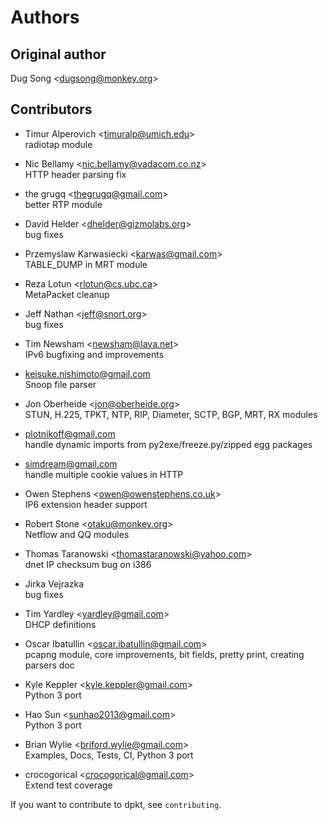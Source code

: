 # Authors

## Original author

Dug Song \<<dugsong@monkey.org>\>

## Contributors

  - Timur Alperovich \<<timuralp@umich.edu>\>  
    radiotap module

  - Nic Bellamy \<<nic.bellamy@vadacom.co.nz>\>  
    HTTP header parsing fix

  - the grugq \<<thegrugq@gmail.com>\>  
    better RTP module

  - David Helder \<<dhelder@gizmolabs.org>\>  
    bug fixes

  - Przemyslaw Karwasiecki \<<karwas@gmail.com>\>  
    TABLE\_DUMP in MRT module

  - Reza Lotun \<<rlotun@cs.ubc.ca>\>  
    MetaPacket cleanup

  - Jeff Nathan \<<jeff@snort.org>\>  
    bug fixes

  - Tim Newsham \<<newsham@lava.net>\>  
    IPv6 bugfixing and improvements

  - <keisuke.nishimoto@gmail.com>  
    Snoop file parser

  - Jon Oberheide \<<jon@oberheide.org>\>  
    STUN, H.225, TPKT, NTP, RIP, Diameter, SCTP, BGP, MRT, RX modules

  - <plotnikoff@gmail.com>  
    handle dynamic imports from py2exe/freeze.py/zipped egg packages

  - <simdream@gmail.com>  
    handle multiple cookie values in HTTP

  - Owen Stephens \<<owen@owenstephens.co.uk>\>  
    IP6 extension header support

  - Robert Stone \<<otaku@monkey.org>\>  
    Netflow and QQ modules

  - Thomas Taranowski \<<thomastaranowski@yahoo.com>\>  
    dnet IP checksum bug on i386

  - Jirka Vejrazka  
    bug fixes

  - Tim Yardley \<<yardley@gmail.com>\>  
    DHCP definitions

  - Oscar Ibatullin \<<oscar.ibatullin@gmail.com>\>  
    pcapng module, core improvements, bit fields, pretty print, creating
    parsers doc

  - Kyle Keppler \<<kyle.keppler@gmail.com>\>  
    Python 3 port

  - Hao Sun \<<sunhao2013@gmail.com>\>  
    Python 3 port

  - Brian Wylie \<<briford.wylie@gmail.com>\>  
    Examples, Docs, Tests, CI, Python 3 port

  - crocogorical \<<crocogorical@gmail.com>\>  
    Extend test coverage

If you want to contribute to dpkt, see `contributing`.
